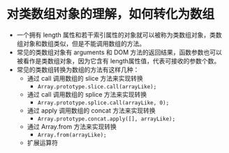 # 对类数组对象的理解，如何转化为数组

- 一个拥有 length 属性和若干索引属性的对象就可以被称为类数组对象，类数组对象和数组类似，但是不能调用数组的方法。
- 常见的类数组对象有 arguments 和 DOM 方法的返回结果，函数参数也可以被看作是类数组对象，因为它含有 length属性值，代表可接收的参数个数。
- 常见的类数组转换为数组的方法有这样几种：
    - 通过 call 调用数组的 slice 方法来实现转换
        - `Array.prototype.slice.call(arrayLike);`
    - 通过 call 调用数组的 splice 方法来实现转换
        - `Array.prototype.splice.call(arrayLike, 0);`
    - 通过 apply 调用数组的 concat 方法来实现转换
        - `Array.prototype.concat.apply([], arrayLike);`
    - 通过 Array.from 方法来实现转换
        - `Array.from(arrayLike);`
    - 扩展运算符